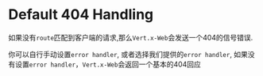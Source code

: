 # Default 404 Handling

如果没有`route`匹配到客户端的请求,那么`Vert.x-Web`会发送一个404的信号错误.

你可以自行手动设置`error handler`, 或者选择我们提供的`error handler`, 如果没有设置`error handler`，`Vert.x-Web`会返回一个基本的404回应

